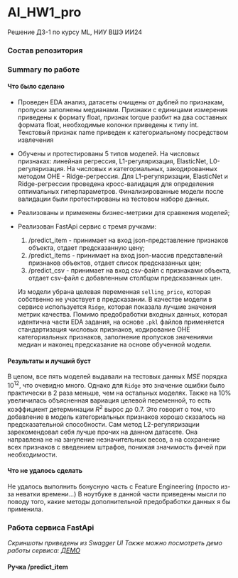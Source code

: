# AI_HW1_pro
Решение ДЗ-1 по курсу ML, НИУ ВШЭ ИИ24

### Состав репозитория

### Summary по работе
#### Что было сделано
- Проведен EDA анализ, датасеты очищены от дублей по признакам, пропуски заполнены медианами. Признаки с единицами измерения приведены к формату float, признак torque разбит на два составных формата float, необходимые колонки приведены к типу int. Текстовый признак name приведен к категориальному посредством извлечения 
- Обучены и протестированы 5 типов моделей. На числовых признаках: линейная регрессия, L1-регуляризация, ElasticNet, L0-регуляризация. На числовых и категориальных, закодированных методом OHE - Ridge-регрессия. Для L1-регуляризации, ElasticNet и Ridge-регрессии проведена кросс-валидация для определения оптимальных гиперпараметров. Финализированные модели после валидации были протестированы на тестовом наборе данных.
- Реализованы и применены бизнес-метрики для сравнения моделей;
- Реализован FastApi сервис с тремя ручками:
  1. /predict_item - принимает на вход json-представление признаков объекта, отдает предсказанную цену;
  2. /predict_items - принимает на вход json-массив представлений признаков объектов, отдает список предсказанных цен;
  3. /predict_csv - принимает на вход csv-файл с признаками объекта, отдает csv-файл с добавленным столбцом предсказанных цен.

  Из модели убрана целевая переменная `selling_price`, которая собственно не участвует в предсказании. В качестве модели в сервисе используется `Ridge`, которая показала лучшие значения метрик качества. Помимо предобработки входных данных, которая идентична части EDA задания, на основе `.pkl` файлов применяется стандартизация числовых признаков, кодирование OHE категориальных признаков, заполнение пропусков значениями медиан и наконец предсказание на основе обученной модели.

#### Результаты и лучший буст
В целом, все пять моделей выдавали на тестовых данных $MSE$ порядка $10^{12}$, что очевидно много. Однако для `Ridge` это значение ошибки было практически в $2$ раза меньше, чем на остальных моделях. Также на $10\%$ увеличилась объясненная вариация целевой переменной, то есть коэффициент детерминации $R^2$ вырос до $0.7$. Это говорит о том, что добавление в модель категориальных признаков хорошо сказалось на предсказательной способности. Сам метод L2-регуляризации зарекомендовал себя лучше прочих на данном датасете. Она направлена не на зануление незначительных весов, а на сохранение всех признаков с введением штрафов, понижая значимость фичей при необходимости.

#### Что не удалось сделать
Не удалось выполнить бонусную часть с Feature Engineering (просто из-за неватки времени...)
В ноутбуке в данной части приведены мысли по поводу того, какие методы дополнительной предобработки данных я бы применила.

### Работа сервиса FastApi
*Скриншоты приведены из Swagger UI*
*Также можно посмотреть демо работы сервиса: [ДЕМО](https://drive.google.com/file/d/1UlR7QAeyYUShQqqvi30irEbhq1xY6UM9/view?usp=sharing)*
#### Ручка /predict_item
